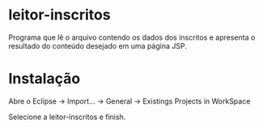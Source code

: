 # leitor-inscritos

Programa que lê o arquivo contendo os dados dos inscritos e apresenta o resultado do conteúdo desejado em uma página JSP.

# Instalação

Abre o Eclipse -> Import... -> General -> Existings Projects in WorkSpace

Selecione a leitor-inscritos e finish.
